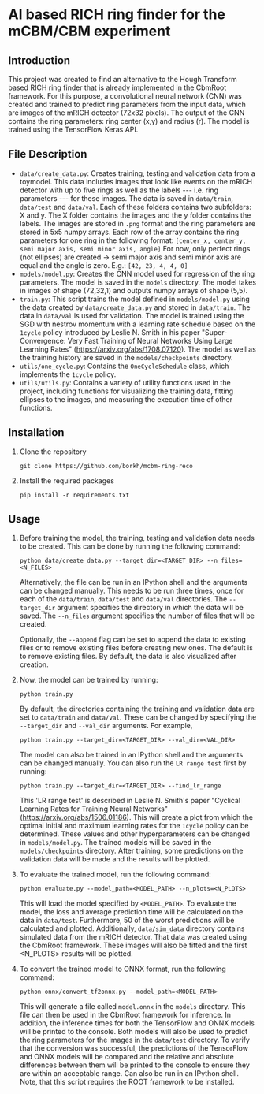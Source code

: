 # AI based RICH ring finder for the mCBM/CBM experiment

## Introduction

This project was created to find an alternative to the Hough Transform based
RICH ring finder that is already implemented in the CbmRoot framework. For this 
purpose, a convolutional neural network (CNN) was created and trained to
predict ring parameters from the input data, which are images of the mRICH
detector (72x32 pixels). The output of the CNN contains the ring parameters:
ring center (x,y) and radius (r). The model is trained using the TensorFlow
Keras API.

## File Description

* `data/create_data.py`: Creates training, testing and validation data from
  a toymodel. This data includes images that look like events on the mRICH
  detector with up to five rings as well as the labels --- i.e. ring parameters
  --- for these images. The data is saved in `data/train`, `data/test` and
  `data/val`.  Each of these folders contains two subfolders: X and y. The X
  folder contains the images and the y folder contains the labels.  The images
  are stored in `.png` format and the ring parameters are stored in 5x5 numpy
  arrays. Each row of the array contains the ring parameters for one ring in the
  following format:
  ``` [center_x, center_y, semi major axis, semi minor axis, angle] ```
  For now, only perfect rings (not ellipses) are created -> semi major axis and
  semi minor axis are equal and the angle is zero. E.g.:
  ``` [42, 23, 4, 4, 0] ```
* `models/model.py`: Creates the CNN model used for regression of the ring
  parameters. The model is saved in the `models` directory. The model takes in
  images of shape (72,32,1) and outputs numpy arrays of shape (5,5).
* `train.py`: This script trains the model defined in `models/model.py` using
  the data created by `data/create_data.py` and stored in `data/train`. The data
  in `data/val` is used for validation. The model is trained using the SGD with
  nestrov momentum with a learning rate schedule based on the `1cycle` policy
  introduced by Leslie N. Smith in his paper "Super-Convergence: Very Fast
  Training of Neural Networks Using Large Learning Rates"
  (https://arxiv.org/abs/1708.07120). The model as well as the training history
  are saved in the `models/checkpoints` directory.
* `utils/one_cycle.py`: Contains the `OneCycleSchedule` class, which implements
  the `1cycle` policy.
* `utils/utils.py`: Contains a variety of utility functions used in the
  project, including functions for visualizing the training data, fitting
  ellipses to the images, and measuring the execution time of other functions.

## Installation

1. Clone the repository
   ```
   git clone https://github.com/borkh/mcbm-ring-reco
   ```

2. Install the required packages
   ```
   pip install -r requirements.txt
   ```

## Usage

1. Before training the model, the training, testing and validation data needs to
   be created. This can be done by running the following command:
   ```
   python data/create_data.py --target_dir=<TARGET_DIR> --n_files=<N_FILES>
   ```
   Alternatively, the file can be run in an IPython shell and the arguments can
   be changed manually. This needs to be run three times, once for each of the
   `data/train`, `data/test` and `data/val` directories. The `--target_dir`
   argument specifies the directory in which the data will be saved. The
   `--n_files` argument specifies the number of files that will be created.

   Optionally, the `--append` flag can be set to append the data to existing
   files or to remove existing files before creating new ones. The default is to
   remove existing files. By default, the data is also visualized after
   creation.  

2. Now, the model can be trained by running:
   ```
   python train.py
   ``` 
   By default, the directories containing the training and validation data are
   set to `data/train` and `data/val`. These can be changed by specifying the
   `--target_dir` and `--val_dir` arguments. For example,
   ```
   python train.py --target_dir=<TARGET_DIR> --val_dir=<VAL_DIR>
   ```
   The model can also be trained in an IPython shell and the arguments can be
   changed manually. You can also run the `LR range test` first by running:
   ```
   python train.py --target_dir=<TARGET_DIR> --find_lr_range
   ```
   This 'LR range test' is described in Leslie N.  Smith's paper "Cyclical
   Learning Rates for Training Neural Networks"
   (https://arxiv.org/abs/1506.01186). This will create a plot from which the
   optimal initial and maximum learning rates for the `1cycle` policy can be
   determined. These values and other hyperparameters can be changed in
   `models/model.py`. The trained models will be saved in the
   `models/checkpoints` directory. After training, some predictions on the
   validation data will be made and the results will be plotted.

3. To evaluate the trained model, run the following command:
   ```
   python evaluate.py --model_path=<MODEL_PATH> --n_plots=<N_PLOTS>
   ``` 
   This will load the model specified by `<MODEL_PATH>`. To evaluate the model,
   the loss and average prediction time will be calculated on the data in
   `data/test`. Furthermore, 50 of the worst predictions will be calculated and
   plotted. Additionally, `data/sim_data` directory contains simulated data from
   the mRICH detector. That data was created using the CbmRoot framework.  These
   images will also be fitted and the first <N_PLOTS> results will be plotted.

4. To convert the trained model to ONNX format, run the following command:
   ```
   python onnx/convert_tf2onnx.py --model_path=<MODEL_PATH>
   ``` 
   This will generate a file called `model.onnx` in the `models` directory. This
   file can then be used in the CbmRoot framework for inference. In addition,
   the inference times for both the TensorFlow and ONNX models will be printed
   to the console. Both models will also be used to predict the ring parameters
   for the images in the `data/test` directory. To verify that the conversion was
   successful, the predictions of the TensorFlow and ONNX models will be
   compared and the relative and absolute differences between them will be
   printed to the console to ensure they are within an acceptable range.
   Can also be run in an IPython shell. Note, that this script requires the
   ROOT framework to be installed.
